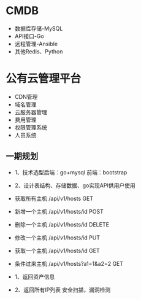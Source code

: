 # CMDB
- 数据库存储-MySQL
- API接口-Go
- 远程管理-Ansible
- 其他Redis、Python

# 公有云管理平台
- CDN管理
- 域名管理
- 云服务器管理
- 费用管理
- 权限管理系统
- 人员系统

## 一期规划
- 1、技术选型后端：go+mysql 前端：bootstrap
- 2、设计表结构、存储数据、go实现API供用户使用


- 获取所有主机 /api/v1/hosts            GET
- 新增一个主机 /api/v1/hosts/id         POST
- 删除一个主机 /api/v1/hosts/id         DELETE
- 修改一个主机 /api/v1/hosts/id         PUT
- 获取一个主机 /api/v1/hosts/id         GET
- 条件过来主机 /api/v1/hosts?a1=1&a2=2  GET

- 1、返回资产信息
- 2、返回所有IP列表 安全扫描，漏洞检测
